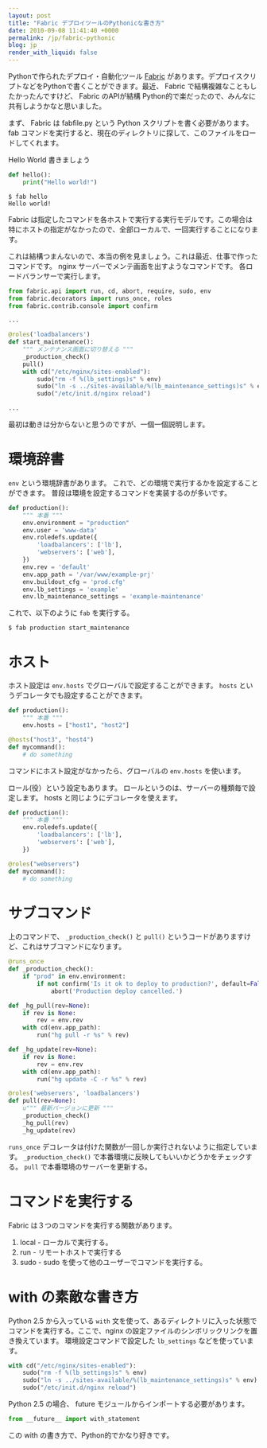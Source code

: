 ```yaml
---
layout: post
title: "Fabric デプロイツールのPythonicな書き方"
date: 2010-09-08 11:41:40 +0000
permalink: /jp/fabric-pythonic
blog: jp
render_with_liquid: false
---
```


Pythonで作られたデプロイ・自動化ツール [Fabric](http://www.fabfile.org/)
があります。デプロイスクリプトなどをPythonで書くことができます。最近、
Fabric で結構複雑なこともしたかったんですけど、 Fabric のAPIが結構
Python的で楽だったので、みんなに共有しようかなと思いました。

まず、 Fabric は fabfile.py という Python スクリプトを書く必要があります。 fab
コマンドを実行すると、現在のディレクトリに探して、このファイルをロードしてくれます。

Hello World 書きましょう

```python
def hello():
    print("Hello world!")
```

```text
$ fab hello
Hello world!
```

Fabric
は指定したコマンドを各ホストで実行する実行モデルです。この場合は特にホストの指定がなかったので、全部ローカルで、一回実行することになります。

これは結構つまんないので、本当の例を見ましょう。これは最近、仕事で作ったコマンドです。 nginx
サーバーでメンテ画面を出すようなコマンドです。
各ロードバランサーで実行します。

```python
from fabric.api import run, cd, abort, require, sudo, env
from fabric.decorators import runs_once, roles
from fabric.contrib.console import confirm

...

@roles('loadbalancers')
def start_maintenance():
    """ メンテナンス画面に切り替える """
    _production_check()
    pull()
    with cd("/etc/nginx/sites-enabled"):
        sudo("rm -f %(lb_settings)s" % env)
        sudo("ln -s ../sites-available/%(lb_maintenance_settings)s" % env)
        sudo("/etc/init.d/nginx reload")

...
```

最初は動きは分からないと思うのですが、一個一個説明します。

# 環境辞書

`env` という環境辞書があります。 これで、どの環境で実行するかを設定することができます。
普段は環境を設定するコマンドを実装するのが多いです。

```python
def production():
    """ 本番 """
    env.environment = "production"
    env.user = 'www-data'
    env.roledefs.update({
        'loadbalancers': ['lb'],
        'webservers': ['web'],
    })
    env.rev = 'default'
    env.app_path = '/var/www/example-prj'
    env.buildout_cfg = 'prod.cfg'
    env.lb_settings = 'example'
    env.lb_maintenance_settings = 'example-maintenance'
```

これで、以下のように `fab` を実行する。

```text
$ fab production start_maintenance
```

# ホスト

ホスト設定は `env.hosts` でグローバルで設定することができます。 `hosts` というデコレータでも設定することができます。

```python
def production():
    """ 本番 """
    env.hosts = ["host1", "host2"]

@hosts("host3", "host4")
def mycommand():
    # do something
```

コマンドにホスト設定がなかったら、グローバルの `env.hosts` を使います。

ロール(役）という設定もあります。 ロールというのは、サーバーの種類毎で設定します。 hosts と同じようにデコレータを使えます。

```python
def production():
    """ 本番 """
    env.roledefs.update({
        'loadbalancers': ['lb'],
        'webservers': ['web'],
    })

@roles("webservers")
def mycommand():
    # do something
```

# サブコマンド

上のコマンドで、 `_production_check()` と `pull()` というコードがありますけど、これはサブコマンドになります。

```python
@runs_once
def _production_check():
    if "prod" in env.environment:
        if not confirm('Is it ok to deploy to production?', default=False):
            abort('Production deploy cancelled.')

def _hg_pull(rev=None):
    if rev is None:
        rev = env.rev
    with cd(env.app_path):
        run("hg pull -r %s" % rev)

def _hg_update(rev=None):
    if rev is None:
        rev = env.rev
    with cd(env.app_path):
        run("hg update -C -r %s" % rev)

@roles('webservers', 'loadbalancers')
def pull(rev=None):
    u""" 最新バージョンに更新 """
    _production_check()
    _hg_pull(rev)
    _hg_update(rev)
```

`runs_once` デコレータは付けた関数が一回しか実行されないように指定しています。 `_production_check()`
で本番環境に反映してもいいかどうかをチェックする。 `pull` で本番環境のサーバーを更新する。

# コマンドを実行する

Fabric は３つのコマンドを実行する関数があります。

1.  local - ローカルで実行する。
2.  run - リモートホストで実行する
3.  sudo - sudo を使って他のユーザーでコマンドを実行する。

# with の素敵な書き方

Python 2.5 から入っている `with` 文を使って、あるディレクトリに入った状態でコマンドを実行する。ここで、nginx
の設定ファイルのシンボリックリンクを置き換えています。 環境設定コマンドで設定した `lb_settings`
などを使っています。

```python
with cd("/etc/nginx/sites-enabled"):
    sudo("rm -f %(lb_settings)s" % env)
    sudo("ln -s ../sites-available/%(lb_maintenance_settings)s" % env)
    sudo("/etc/init.d/nginx reload")
```

Python 2.5 の場合、 future モジュールからインポートする必要があります。

```python
from __future__ import with_statement
```

この with の書き方で、Python的でかなり好きです。
